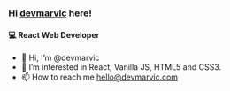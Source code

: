 ### Hi [devmarvic][website] here!

#### 💻 React Web Developer

- 🤖 Hi, I’m @devmarvic
- 👀 I’m interested in React, Vanilla JS, HTML5 and CSS3.
- 📫 How to reach me hello@devmarvic.com


[website]: https://devmarvic.com/

